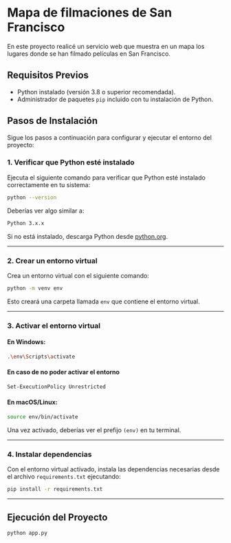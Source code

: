 # Mapa de filmaciones de San Francisco

En este proyecto realicé un servicio web que muestra en un mapa los lugares donde se han filmado películas en San Francisco. 

## Requisitos Previos

- Python instalado (versión 3.8 o superior recomendada).
- Administrador de paquetes `pip` incluido con tu instalación de Python.

## Pasos de Instalación

Sigue los pasos a continuación para configurar y ejecutar el entorno del proyecto:

### 1. Verificar que Python esté instalado

Ejecuta el siguiente comando para verificar que Python esté instalado correctamente en tu sistema:

```bash
python --version
```

Deberías ver algo similar a:

```bash
Python 3.x.x
```

Si no está instalado, descarga Python desde [python.org](https://www.python.org/downloads/).

---

### 2. Crear un entorno virtual

Crea un entorno virtual con el siguiente comando:

```bash
python -m venv env
```

Esto creará una carpeta llamada `env` que contiene el entorno virtual.

---

### 3. Activar el entorno virtual

#### En Windows:

```bash
.\env\Scripts\activate
```

#### En caso de no poder activar el entorno
```bash
Set-ExecutionPolicy Unrestricted
```

#### En macOS/Linux:

```bash
source env/bin/activate
```

Una vez activado, deberías ver el prefijo `(env)` en tu terminal.

---

### 4. Instalar dependencias

Con el entorno virtual activado, instala las dependencias necesarias desde el archivo `requirements.txt` ejecutando:

```bash
pip install -r requirements.txt
```

---

## Ejecución del Proyecto

```bash
python app.py
```



